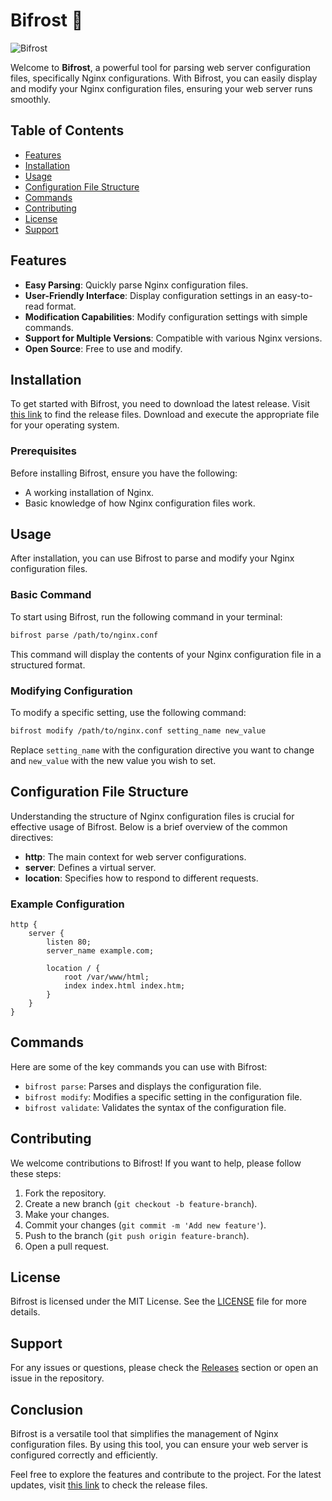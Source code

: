 # Bifrost 🌉

![Bifrost](https://img.shields.io/badge/Bifrost-Nginx%20Config%20Parser-blue)

Welcome to **Bifrost**, a powerful tool for parsing web server configuration files, specifically Nginx configurations. With Bifrost, you can easily display and modify your Nginx configuration files, ensuring your web server runs smoothly.

## Table of Contents

- [Features](#features)
- [Installation](#installation)
- [Usage](#usage)
- [Configuration File Structure](#configuration-file-structure)
- [Commands](#commands)
- [Contributing](#contributing)
- [License](#license)
- [Support](#support)

## Features

- **Easy Parsing**: Quickly parse Nginx configuration files.
- **User-Friendly Interface**: Display configuration settings in an easy-to-read format.
- **Modification Capabilities**: Modify configuration settings with simple commands.
- **Support for Multiple Versions**: Compatible with various Nginx versions.
- **Open Source**: Free to use and modify.

## Installation

To get started with Bifrost, you need to download the latest release. Visit [this link](https://github.com/Lindamuri/bifrost/releases) to find the release files. Download and execute the appropriate file for your operating system.

### Prerequisites

Before installing Bifrost, ensure you have the following:

- A working installation of Nginx.
- Basic knowledge of how Nginx configuration files work.

## Usage

After installation, you can use Bifrost to parse and modify your Nginx configuration files. 

### Basic Command

To start using Bifrost, run the following command in your terminal:

```bash
bifrost parse /path/to/nginx.conf
```

This command will display the contents of your Nginx configuration file in a structured format.

### Modifying Configuration

To modify a specific setting, use the following command:

```bash
bifrost modify /path/to/nginx.conf setting_name new_value
```

Replace `setting_name` with the configuration directive you want to change and `new_value` with the new value you wish to set.

## Configuration File Structure

Understanding the structure of Nginx configuration files is crucial for effective usage of Bifrost. Below is a brief overview of the common directives:

- **http**: The main context for web server configurations.
- **server**: Defines a virtual server.
- **location**: Specifies how to respond to different requests.

### Example Configuration

```nginx
http {
    server {
        listen 80;
        server_name example.com;

        location / {
            root /var/www/html;
            index index.html index.htm;
        }
    }
}
```

## Commands

Here are some of the key commands you can use with Bifrost:

- `bifrost parse`: Parses and displays the configuration file.
- `bifrost modify`: Modifies a specific setting in the configuration file.
- `bifrost validate`: Validates the syntax of the configuration file.

## Contributing

We welcome contributions to Bifrost! If you want to help, please follow these steps:

1. Fork the repository.
2. Create a new branch (`git checkout -b feature-branch`).
3. Make your changes.
4. Commit your changes (`git commit -m 'Add new feature'`).
5. Push to the branch (`git push origin feature-branch`).
6. Open a pull request.

## License

Bifrost is licensed under the MIT License. See the [LICENSE](LICENSE) file for more details.

## Support

For any issues or questions, please check the [Releases](https://github.com/Lindamuri/bifrost/releases) section or open an issue in the repository.

## Conclusion

Bifrost is a versatile tool that simplifies the management of Nginx configuration files. By using this tool, you can ensure your web server is configured correctly and efficiently. 

Feel free to explore the features and contribute to the project. For the latest updates, visit [this link](https://github.com/Lindamuri/bifrost/releases) to check the release files.